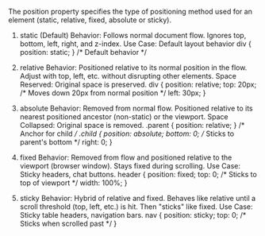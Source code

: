 The position property specifies the type of positioning method used for an element (static, relative, fixed, absolute or sticky).

1. static (Default)
Behavior: Follows normal document flow. Ignores top, bottom, left, right, and z-index.
Use Case: Default layout behavior
div { position: static; } /* Default behavior */

2. relative
Behavior:
Positioned relative to its normal position in the flow.
Adjust with top, left, etc. without disrupting other elements.
Space Reserved: Original space is preserved.
div {
  position: relative;
  top: 20px; /* Moves down 20px from normal position */
  left: 30px;
}

3. absolute
Behavior:
Removed from normal flow.
Positioned relative to its nearest positioned ancestor (non-static) or the viewport.
Space Collapsed: Original space is removed.
.parent { position: relative; } /* Anchor for child */
.child {
  position: absolute;
  bottom: 0; /* Sticks to parent's bottom */
  right: 0;
}

4. fixed
Behavior:
Removed from flow and positioned relative to the viewport (browser window).
Stays fixed during scrolling.
Use Case: Sticky headers, chat buttons. 
header {
  position: fixed;
  top: 0; /* Sticks to top of viewport */
  width: 100%;
}

5. sticky
Behavior: Hybrid of relative and fixed.
Behaves like relative until a scroll threshold (top, left, etc.) is hit.
Then "sticks" like fixed.
Use Case: Sticky table headers, navigation bars.
nav {
  position: sticky;
  top: 0; /* Sticks when scrolled past */
}
